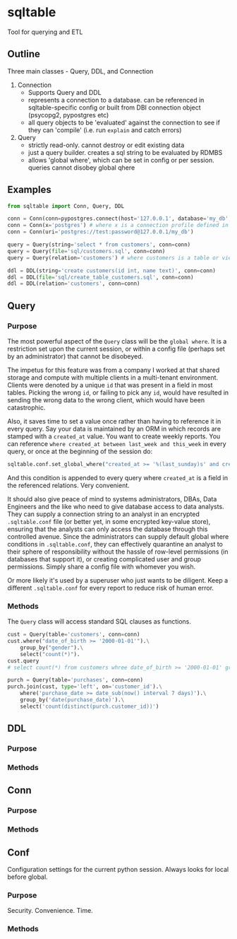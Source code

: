 # sqltable
Tool for querying and ETL

## Outline

Three main classes - Query, DDL, and Connection
1. Connection
	- Supports Query and DDL
	- represents a connection to a database. can be referenced in sqltable-specific config or built from DBI connection object (psycopg2, pypostgres etc)
	- all query objects to be 'evaluated' against the connection to see if they can 'compile' (i.e. run `explain` and catch errors)
2. Query
	- strictly read-only. cannot destroy or edit existing data
	- just a query builder. creates a sql string to be evaluated by RDMBS
	- allows 'global where', which can be set in config or per session. queries cannot disobey global qhere


## Examples


```python
from sqltable import Conn, Query, DDL

conn = Conn(conn=pypostgres.connect(host='127.0.0.1', database='my_db', user='test', password='password', port=3306))
conn = Conn(x='postgres') # where x is a connection profile defined in .sqltable.conf (rename x later)
conn = Conn(uri='postgres://test:password@127.0.0.1/my_db')

query = Query(string='select * from customers', conn=conn)
query = Query(file='sql/customers.sql', conn=conn)
query = Query(relation='customers') # where customers is a table or view in my_db; defaults to select * if table or view def if view

ddl = DDL(string='create customers(id int, name text)', conn=conn)
ddl = DDL(file='sql/create_table_customers.sql', conn=conn)
ddl = DDL(relation='customers', conn=conn)
```

## Query

### Purpose

The most powerful aspect of the `Query` class will be the `global where`. It is a restriction set upon the current session, or within a config file (perhaps set by an administrator) that cannot be disobeyed.

The impetus for this feature was from a company I worked at that shared storage and compute with multiple clients in a multi-tenant environment. Clients were denoted by a unique `id` that was present in a field in most tables. Picking the wrong `id`, or failing to pick any `id`, would have resulted in sending the wrong data to the wrong client, which would have been catastrophic.

Also, it saves time to set a value once rather than having to reference it in every query. Say your data is maintained by an ORM in which records are stamped with a `created_at` value. You want to create weekly reports. You can reference `where created_at between last_week and this_week` in every query, or once at the beginning of the session do:

```python
sqltable.conf.set_global_where("created_at >= '%(last_sunday)s' and created_at < '%(this_sunday)s'" % ...)
```

And this condition is appended to every query where `created_at` is a field in the referenced relations. Very convenient.

It should also give peace of mind to systems administrators, DBAs, Data Engineers and the like who need to give database access to data analysts. They
can supply a connection string to an analyst in an encrypted `.sqltable.conf` file (or better yet, in some encrypted key-value store), ensuring that the analysts can only access the database through this controlled avenue. Since the administrators can supply default global where conditions in `.sqltable.conf`, they can effectively quarantine an analyst to their sphere of responsibility without the hassle of row-level permissions (in databases that support it), or creating complicated user and group permissions. Simply share a config file with whomever you wish.

Or more likely it's used by a superuser who just wants to be diligent. Keep a different `.sqltable.conf` for every report to reduce risk of human error.

### Methods

The `Query` class will access standard SQL clauses as functions.

```python
cust = Query(table='customers', conn=conn)
cust.where("date_of_birth >= '2000-01-01'").\
	group_by("gender").\
	select("count(*)").
cust.query 
# select count(*) from customers whree date_of_birth >= '2000-01-01' group by gender; 

purch = Query(table='purchases', conn=conn)
purch.join(cust, type='left', on='customer_id').\
	where('purchase_date >= date_sub(now() interval 7 days)').\
	group_by('date(purchase_date)').\
	select('count(distinct(purch.customer_id))')
```

## DDL

### Purpose

### Methods

## Conn

### Purpose

### Methods

## Conf

Configuration settings for the current python session. Always looks for local before global.

### Purpose

Security. Convenience. Time.

### Methods
